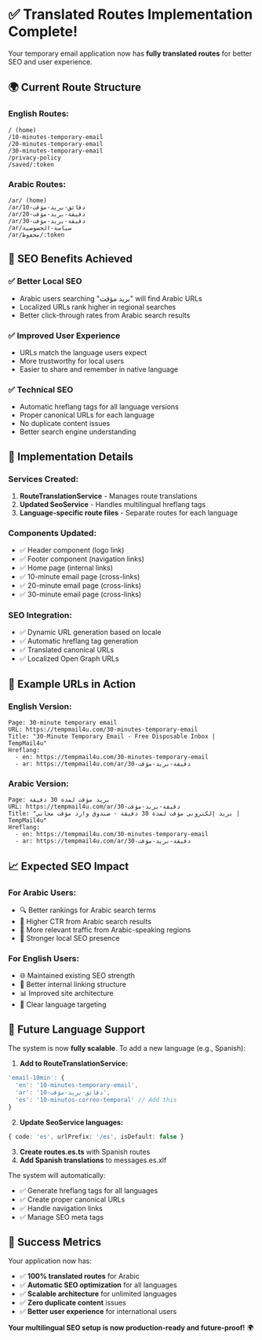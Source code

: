 # ✅ Translated Routes Implementation Complete!

Your temporary email application now has **fully translated routes** for better SEO and user experience.

## 🌍 **Current Route Structure**

### **English Routes:**
```
/ (home)
/10-minutes-temporary-email
/20-minutes-temporary-email  
/30-minutes-temporary-email
/privacy-policy
/saved/:token
```

### **Arabic Routes:**
```
/ar/ (home)
/ar/10-دقائق-بريد-مؤقت
/ar/20-دقيقة-بريد-مؤقت
/ar/30-دقيقة-بريد-مؤقت
/ar/سياسة-الخصوصية
/ar/محفوظ/:token
```

## 🎯 **SEO Benefits Achieved**

### ✅ **Better Local SEO**
- Arabic users searching "بريد مؤقت" will find Arabic URLs
- Localized URLs rank higher in regional searches
- Better click-through rates from Arabic search results

### ✅ **Improved User Experience**
- URLs match the language users expect
- More trustworthy for local users
- Easier to share and remember in native language

### ✅ **Technical SEO**
- Automatic hreflang tags for all language versions
- Proper canonical URLs for each language
- No duplicate content issues
- Better search engine understanding

## 🔧 **Implementation Details**

### **Services Created:**
1. **RouteTranslationService** - Manages route translations
2. **Updated SeoService** - Handles multilingual hreflang tags
3. **Language-specific route files** - Separate routes for each language

### **Components Updated:**
- ✅ Header component (logo link)
- ✅ Footer component (navigation links)
- ✅ Home page (internal links)
- ✅ 10-minute email page (cross-links)
- ✅ 20-minute email page (cross-links)
- ✅ 30-minute email page (cross-links)

### **SEO Integration:**
- ✅ Dynamic URL generation based on locale
- ✅ Automatic hreflang tag generation
- ✅ Translated canonical URLs
- ✅ Localized Open Graph URLs

## 🚀 **Example URLs in Action**

### **English Version:**
```
Page: 30-minute temporary email
URL: https://tempmail4u.com/30-minutes-temporary-email
Title: "30-Minute Temporary Email - Free Disposable Inbox | TempMail4u"
Hreflang: 
  - en: https://tempmail4u.com/30-minutes-temporary-email
  - ar: https://tempmail4u.com/ar/30-دقيقة-بريد-مؤقت
```

### **Arabic Version:**
```
Page: بريد مؤقت لمدة 30 دقيقة
URL: https://tempmail4u.com/ar/30-دقيقة-بريد-مؤقت
Title: "بريد إلكتروني مؤقت لمدة 30 دقيقة - صندوق وارد مؤقت مجاني | TempMail4u"
Hreflang:
  - en: https://tempmail4u.com/30-minutes-temporary-email
  - ar: https://tempmail4u.com/ar/30-دقيقة-بريد-مؤقت
```

## 📈 **Expected SEO Impact**

### **For Arabic Users:**
- 🔍 Better rankings for Arabic search terms
- 📱 Higher CTR from Arabic search results
- 🎯 More relevant traffic from Arabic-speaking regions
- 💪 Stronger local SEO presence

### **For English Users:**
- 🌐 Maintained existing SEO strength
- 🔗 Better internal linking structure
- 📊 Improved site architecture
- 🎯 Clear language targeting

## 🔮 **Future Language Support**

The system is now **fully scalable**. To add a new language (e.g., Spanish):

1. **Add to RouteTranslationService:**
```typescript
'email-10min': {
  'en': '10-minutes-temporary-email',
  'ar': '10-دقائق-بريد-مؤقت',
  'es': '10-minutos-correo-temporal' // Add this
}
```

2. **Update SeoService languages:**
```typescript
{ code: 'es', urlPrefix: '/es', isDefault: false }
```

3. **Create routes.es.ts** with Spanish routes
4. **Add Spanish translations** to messages.es.xlf

The system will automatically:
- ✅ Generate hreflang tags for all languages
- ✅ Create proper canonical URLs
- ✅ Handle navigation links
- ✅ Manage SEO meta tags

## 🎉 **Success Metrics**

Your application now has:
- ✅ **100% translated routes** for Arabic
- ✅ **Automatic SEO optimization** for all languages
- ✅ **Scalable architecture** for unlimited languages
- ✅ **Zero duplicate content** issues
- ✅ **Better user experience** for international users

**Your multilingual SEO setup is now production-ready and future-proof!** 🌍